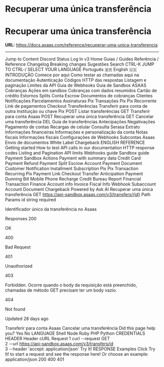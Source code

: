 # Recuperar uma única transferência

# Recuperar uma única transferência

**URL:** https://docs.asaas.com/reference/recuperar-uma-unica-transferencia

---

Jump to Content
Discord
Status
Log In
v3
Home
Guias / Guides
Referência / Reference
Changelog
Breaking changes
Sugestões
Search
CTRL-K
JUMP TO
CTRL-/
SELECT YOUR LANGUAGE
Português 🇧🇷
English 🇺🇸
INTRODUÇÃO
Comece por aqui
Como testar as chamadas aqui na documentação
Autenticação
Códigos HTTP das respostas
Listagem e paginação
Limites da API
Guia de Webhooks
Guia de Sandbox
ASAAS
Cobranças
Ações em sandbox
Cobranças com dados resumidos
Cartão de crédito
Estornos
Splits
Conta Escrow
Documentos de cobranças
Clientes
Notificações
Parcelamentos
Assinaturas
Pix
Transações Pix
Pix Recorrente
Link de pagamentos
Checkout
Transferências
Transferir para conta de outra Instituição ou chave Pix
POST
Listar transferências
GET
Transferir para conta Asaas
POST
Recuperar uma única transferência
GET
Cancelar uma transferência
DEL
Guia de transferências
Antecipações
Negativações
Pagamento de contas
Recargas de celular
Consulta Serasa
Extrato
Informações financeiras
Informações e personalização da conta
Notas fiscais
Informações fiscais
Configurações de Webhooks
Subcontas Asaas
Envio de documentos White Label
Chargeback
ENGLISH REFERENCE
Getting started
How to test API calls in our documentation
HTTP response codes
Listing and Pagination
API limits
Webhooks guide
Sandbox guide
Payment
Sandbox Actions
Payment with summary data
Credit Card
Payment Refund
Payment Split
Escrow Account
Payment Document
Customer
Notification
Installment
Subscription
Pix
Pix Transaction
Recurring Pix
Payment Link
Checkout
Transfer
Anticipation
Payment Dunning
Bill
Mobile Phone Recharge
Credit Bureau Report
Financial Transaction
Finance
Account info
Invoice
Fiscal Info
Webhook
Subaccount
Account Document
Chargeback
Powered by
Ask AI
Recuperar uma única transferência
GET
https://api-sandbox.asaas.com/v3/transfers/{id}
Path Params
id
string
required

Identificador único da transferência no Asaas

Responses
200

OK

400

Bad Request

401

Unauthorized

403

Forbidden. Ocorre quando o body da requisição está preenchido, chamadas de método GET precisam ter um body vazio.

404

Not found

Updated 28 days ago

Transferir para conta Asaas
Cancelar uma transferência
Did this page help you?
Yes
No
LANGUAGE
Shell
Node
Ruby
PHP
Python
CREDENTIALS
HEADER
Header
cURL Request
1
curl --request GET \
2
     --url https://api-sandbox.asaas.com/v3/transfers/id \
3
     --header 'accept: application/json'
Try It!
RESPONSE
Examples
Click Try It! to start a request and see the response here! Or choose an example:
application/json
200
400
401